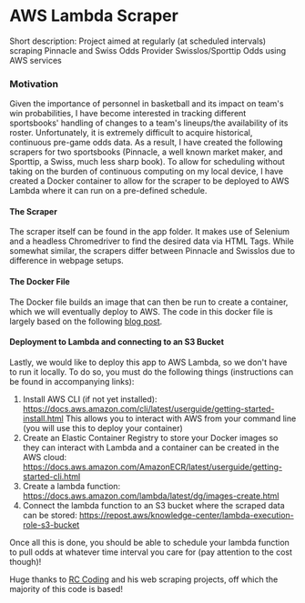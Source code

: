 # AWS Lambda Scraper
Short description: Project aimed at regularly (at scheduled intervals) scraping Pinnacle and Swiss Odds Provider Swisslos/Sporttip Odds using AWS services

### Motivation
Given the importance of personnel in basketball and its impact on team's win probabilities, I have become interested in tracking different sportsbooks' handling of changes to a team's lineups/the availability of its roster. Unfortunately, it is extremely difficult to acquire historical, continuous pre-game odds data. As a result, I have created the following scrapers for two sportsbooks (Pinnacle, a well known market maker, and Sporttip, a Swiss, much less sharp book).
To allow for scheduling without taking on the burden of continuous computing on my local device, I have created a Docker container to allow for the scraper to be deployed to AWS Lambda where it can run on a pre-defined schedule.

#### The Scraper
The scraper itself can be found in the app folder. It makes use of Selenium and a headless Chromedriver to find the desired data via HTML Tags.
While somewhat similar, the scrapers differ between Pinnacle and Swisslos due to difference in webpage setups.

#### The Docker File
The Docker file builds an image that can then be run to create a container, which we will eventually deploy to AWS. The code in this docker file is largely based on the following [blog post](https://aws.amazon.com/blogs/aws/new-for-aws-lambda-container-image-support/). 

#### Deployment to Lambda and connecting to an S3 Bucket 
Lastly, we would like to deploy this app to AWS Lambda, so we don't have to run it locally. To do so, you must do the following things (instructions can be found in accompanying links):
1. Install AWS CLI (if not yet installed): https://docs.aws.amazon.com/cli/latest/userguide/getting-started-install.html
This allows you to interact with AWS from your command line (you will use this to deploy your container)
2. Create an Elastic Container Registry to store your Docker images so they can interact with Lambda and a container can be created in the AWS cloud:
https://docs.aws.amazon.com/AmazonECR/latest/userguide/getting-started-cli.html
3. Create a lambda function:
https://docs.aws.amazon.com/lambda/latest/dg/images-create.html
4. Connect the lambda function to an S3 bucket where the scraped data can be stored:
https://repost.aws/knowledge-center/lambda-execution-role-s3-bucket

Once all this is done, you should be able to schedule your lambda function to pull odds at whatever time interval you care for (pay attention to the cost though)!

Huge thanks to [RC Coding](https://www.youtube.com/watch?v=DxET43rUkig&t=604s) and his web scraping projects, off which the majority of this code is based!
